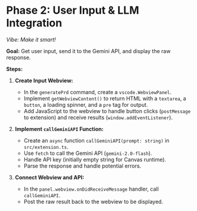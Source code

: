 # Phase 2: User Input & LLM Integration

*Vibe: Make it smart!*

**Goal:** Get user input, send it to the Gemini API, and display the raw response.

**Steps:**

1.  **Create Input Webview:**
    *   In the `generatePrd` command, create a `vscode.WebviewPanel`.
    *   Implement `getWebviewContent()` to return HTML with a `textarea`, a `button`, a loading spinner, and a `pre` tag for output.
    *   Add JavaScript to the webview to handle button clicks (`postMessage` to extension) and receive results (`window.addEventListener`).

2.  **Implement `callGeminiAPI` Function:**
    *   Create an `async` function `callGeminiAPI(prompt: string)` in `src/extension.ts`.
    *   Use `fetch` to call the Gemini API (`gemini-2.0-flash`).
    *   Handle API key (initially empty string for Canvas runtime).
    *   Parse the response and handle potential errors.

3.  **Connect Webview and API:**
    *   In the `panel.webview.onDidReceiveMessage` handler, call `callGeminiAPI`.
    *   Post the raw result back to the webview to be displayed.
